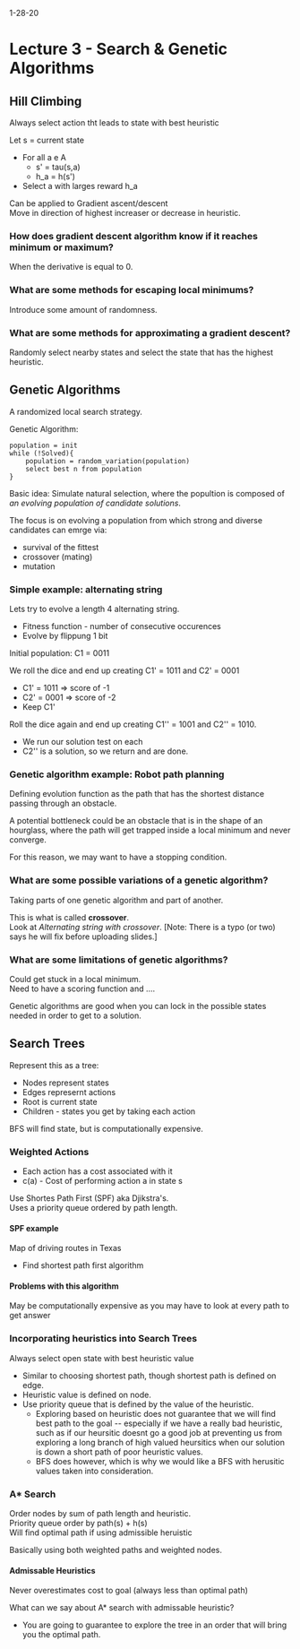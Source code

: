 1-28-20
# Lecture 3 - Search & Genetic Algorithms

## Hill Climbing
Always select action tht leads to state with best heuristic

Let s = current state
* For all a e A
    * s' = tau(s,a)
    * h_a = h(s')
* Select a with larges reward h_a

Can be applied to Gradient ascent/descent<br>
Move in direction of highest increaser or decrease in heuristic.

### How does gradient descent algorithm know if it reaches minimum or maximum?
When the derivative is equal to 0.
### What are some methods for escaping local minimums?
Introduce some amount of randomness.
### What are some methods for approximating a gradient descent?
Randomly select nearby states and select the state that has the highest heuristic.

## Genetic Algorithms
A randomized local search strategy.

Genetic Algorithm:
```
population = init
while (!Solved){
    population = random_variation(population)
    select best n from population
}
```
Basic idea: Simulate natural selection, where the popultion is composed of *an evolving population of candidate solutions*.

The focus is on evolving a population from which strong and diverse candidates can emrge via:
* survival of the fittest
* crossover (mating)
* mutation

### Simple example: alternating string
Lets try to evolve a length 4 alternating string.
* Fitness function - number of consecutive occurences
* Evolve by flippung 1 bit

Initial population: C1 = 0011

We roll the dice and end up creating C1' = 1011 and C2' = 0001
* C1' = 1011 => score of -1
* C2' = 0001 => score of -2
* Keep C1'

Roll the dice again and end up creating C1'' = 1001 and C2'' = 1010.
* We run our solution test on each
* C2'' is a solution, so we return and are done.

### Genetic algorithm example: Robot path planning
Defining evolution function as the path that has the shortest distance passing through an obstacle.

A potential bottleneck could be an obstacle that is in the shape of an hourglass, where the path will get trapped inside a local minimum and never converge.

For this reason, we may want to have a stopping condition.

### What are some possible variations of a genetic algorithm?
Taking parts of one genetic algorithm and part of another.

This is what is called **crossover**.<br>
Look at *Alternating string with crossover*. [Note: There is a typo (or two) says he will fix before uploading slides.]

### What are some limitations of genetic algorithms?
Could get stuck in a local minimum.<br>
Need to have a scoring function and ....

Genetic algorithms are good when you can lock in the possible states needed in order to get to a solution.

## Search Trees
Represent this as a tree:
* Nodes represent states
* Edges represernt actions
* Root is current state
* Children - states you get by taking each action

BFS will find state, but is computationally expensive.

### Weighted Actions
* Each action has a cost associated with it
* c(a) - Cost of performing action a in state s

Use Shortes Path First (SPF) aka Djikstra's.<br>
Uses a priority queue ordered by path length.

#### SPF example
Map of driving routes in Texas
* Find shortest path first algorithm 

#### Problems with this algorithm
May be computationally expensive as you may have to look at every path to get answer

### Incorporating heuristics into Search Trees
Always select open state with best heuristic value
* Similar to choosing shortest path, though shortest path is defined on edge.
* Heuristic value is defined on node.
* Use priority queue that is defined by the value of the heuristic.
    * Exploring based on heuristic does not guarantee that we will find best path to the goal -- especially if we have a really bad heuristic, such as if our heursitic doesnt go a good job at preventing us from exploring a long branch of high valued heursitics when our solution is down a short path of poor heuristic values.
    * BFS does however, which is why we would like a BFS with herusitic values taken into consideration.

### A* Search
Order nodes by sum of path length and heuristic.<br>
Priority queue order by path(s) + h(s)<br>
Will find optimal path if using admissible heruistic

Basically using both weighted paths and weighted nodes.

#### Admissable Heuristics
Never overestimates cost to goal (always less than optimal path)

What can we say about A* search with admissable heuristic?
* You are going to guarantee to explore the tree in an order that will bring you the optimal path.

